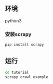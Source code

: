 ## 环境 
python3
### 安装scrapy
```bash
pip install scrapy
```
## 运行
```bash
cd tutorial
scrapy crawl example
```
